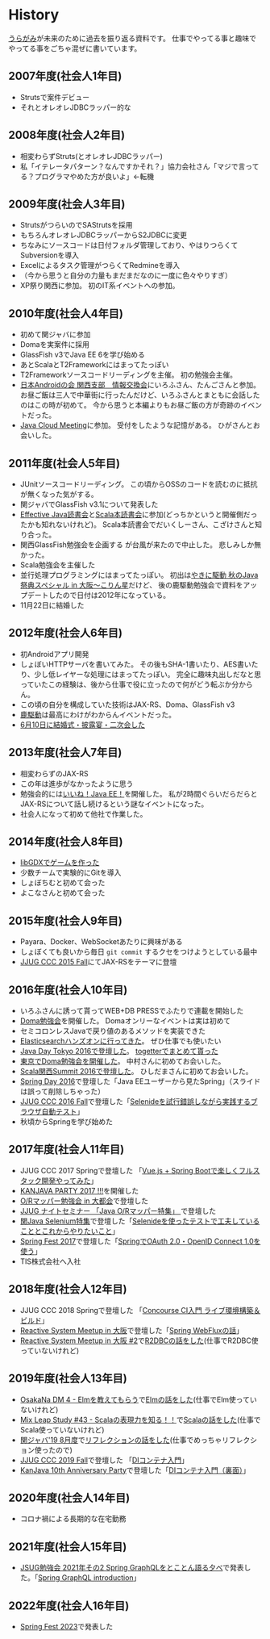 # History

[うらがみ](https://github.com/backpaper0/)が未来のために過去を振り返る資料です。
仕事でやってる事と趣味でやってる事をごちゃ混ぜに書いています。

## 2007年度(社会人1年目)

- Strutsで案件デビュー
- それとオレオレJDBCラッパー的な

## 2008年度(社会人2年目)

- 相変わらずStruts(とオレオレJDBCラッパー)
- 私「イテレータパターン？なんですかそれ？」協力会社さん「マジで言ってる？プログラマやめた方が良いよ」←転機

## 2009年度(社会人3年目)

- StrutsがつらいのでSAStrutsを採用
- もちろんオレオレJDBCラッパーからS2JDBCに変更
- ちなみにソースコードは日付フォルダ管理しており、やはりつらくてSubversionを導入
- Excelによるタスク管理がつらくてRedmineを導入
- （今から思うと自分の力量もまだまだなのに一度に色々やりすぎ）
- XP祭り関西に参加。
  初のIT系イベントへの参加。

## 2010年度(社会人4年目)

- 初めて関ジャバに参加
- Domaを実案件に採用
- GlassFish v3でJava EE 6を学び始める
- あとScalaとT2Frameworkにはまってたっぽい
- T2Frameworkソースコードリーディングを主催。
  初の勉強会主催。
- [日本Androidの会 関西支部　情報交換会](https://atnd.org/events/10103)にいろふさん、たんごさんと参加。
  お昼ご飯は三人で中華街に行ったんだけど、いろふさんとまともに会話したのはこの時が初めて。
  今から思うと本編よりもお昼ご飯の方が奇跡のイベントだった。
- [Java Cloud Meeting](http://event.seasarfoundation.org/jcmk2010/)に参加。
  受付をしたような記憶がある。
  ひがさんとお会いした。

## 2011年度(社会人5年目)

- JUnitソースコードリーディング。
  この頃からOSSのコードを読むのに抵抗が無くなった気がする。
- 関ジャバでGlassFish v3.1について発表した
- [Effective Java読書会](https://atnd.org/events/14722)と[Scala本読書会](https://atnd.org/events/14177)に参加(どっちかというと開催側だったかも知れないけれど)。
  Scala本読書会でだいくしーさん、こざけさんと知り合った。
- 関西GlassFish勉強会を企画する
  が台風が来たので中止した。
  悲しみしか無かった。
- Scala勉強会を主催した
- 並行処理プログラミングにはまってたっぽい。
  初出は[やきに駆動 秋のJava祭典スペシャル in 大阪〜こりん星](https://atnd.org/events/20138)だけど、
  後の鹿駆動勉強会で資料をアップデートしたので日付は2012年になっている。
- 11月22日に結婚した

## 2012年度(社会人6年目)

- 初Androidアプリ開発
- しょぼいHTTPサーバを書いてみた。
  その後もSHA-1書いたり、AES書いたり、少し低レイヤーな処理にはまってたっぽい。
  完全に趣味丸出しだなと思っていたこの経験は、後から仕事で役に立ったので何がどう転ぶか分からん。
- この頃の自分を構成していた技術はJAX-RS、Doma、GlassFish v3
- [鹿駆動](https://atnd.org/events/24587)は最高にわけがわからんイベントだった。
- [6月10日に結婚式・披露宴・二次会した](http://togetter.com/li/318660)

## 2013年度(社会人7年目)

- 相変わらずのJAX-RS
- この年は進歩がなかったように思う
- 勉強会的には[いいね！Java EE！](http://connpass.com/event/2109/)を開催した。
  私が2時間ぐらいだらだらとJAX-RSについて話し続けるという謎なイベントになった。
- 社会人になって初めて他社で作業した。

## 2014年度(社会人8年目)

- [libGDXでゲームを作った](http://backpaper0.github.io/2014/12/24/syobotsum.html)
- 少数チームで実験的にGitを導入
- しょぼちむと初めて会った
- よこなさんと初めて会った

## 2015年度(社会人9年目)

- Payara、Docker、WebSocketあたりに興味がある
- しょぼくても良いから毎日 `git commit` するクセをつけようとしている最中
- [JJUG CCC 2015 Fall](http://www.java-users.jp/?page_id=2064#AB-1)にてJAX-RSをテーマに登壇

## 2016年度(社会人10年目)

- いろふさんに誘って貰ってWEB+DB PRESSでふたりで連載を開始した
- [Doma勉強会](http://kanjava.connpass.com/event/14586/)を開催した。
  Domaオンリーなイベントは実は初めて
- セミコロンレスJavaで戻り値のあるメソッドを実装できた
- [Elasticsearchハンズオンに行ってきた](http://backpaper0.github.io/2016/03/24/elastichandson.html)。
  ぜひ仕事でも使いたい
- [Java Day Tokyo 2016で登壇した](http://www.oracle.co.jp/events/javaday/2016/)。
  [togetterでまとめて貰った](http://togetter.com/li/979241)
- [東京でDoma勉強会を開催した](http://backpaper0.github.io/2016/07/12/doma_tokyo.html)。
  中村さんに初めてお会いした。
- [Scala関西Summit 2016で登壇した](http://backpaper0.github.io/2016/10/09/scala_ks.html)。
  ひしだまさんに初めてお会いした。
- [Spring Day 2016](http://springday2016.springframework.jp/session.html#session2-5)で登壇した「Java EEユーザーから見たSpring」（スライドは誤って削除しちゃった）
- [JJUG CCC 2016 Fall](https://github.com/jjug-ccc/call-for-paper-2016fall/issues/37)で登壇した「[Selenideを試行錯誤しながら実践するブラウザ自動テスト](https://backpaper0.github.io/ghosts/try-selenide/)」
- 秋頃からSpringを学び始めた

## 2017年度(社会人11年目)

- JJUG CCC 2017 Springで登壇した 「[Vue.js + Spring Bootで楽しくフルスタック開発やってみた](http://backpaper0.github.io/ghosts/spring-boot-doma-vue/#1)」
- [KANJAVA PARTY 2017 !!!](https://kanjava.connpass.com/event/56152/)を開催した
- [O/Rマッパー勉強会 in 大都会](https://okajug.doorkeeper.jp/events/59251)で登壇した
- [JJUG ナイトセミナー 「Java O/Rマッパー特集」 ](https://jjug.doorkeeper.jp/events/63161)で登壇した
- [関Java Selenium特集](https://kanjava.connpass.com/event/61819/)で登壇した「[Selenideを使ったテストで工夫していることとこれからやりたいこと](http://backpaper0.github.io/ghosts/selenide-kari/#1)」
- [Spring Fest 2017](http://springfest2017.springframework.jp/)で登壇した「[SpringでOAuth 2.0・OpenID Connect 1.0を使う](https://backpaper0.github.io/spring-fest-2017/#1)」
- TIS株式会社へ入社

## 2018年度(社会人12年目)

- JJUG CCC 2018 Springで登壇した 「[Concourse CI入門 ライブ環境構築＆ビルド](https://backpaper0.github.io/jjug-ccc-2018-spring-concourse/slide/index.html#1)」
- [Reactive System Meetup in 大阪](https://connpass.com/event/98181/)で登壇した「[Spring WebFluxの話](https://backpaper0.github.io/ghosts/reactive/index.html#1)」
- [Reactive System Meetup in 大阪 #2](https://connpass.com/event/115160/)で[R2DBCの話をした](http://backpaper0.github.io/ghosts/r2dbc/#1)(仕事でR2DBC使っていないけれど)

## 2019年度(社会人13年目)

- [OsakaNa DM 4 - Elmを教えてもらう](https://osakanadm.connpass.com/event/128028/)で[Elmの話をした](https://github.com/backpaper0/osakanadm4)(仕事でElm使っていないけれど)
- [Mix Leap Study #43 - Scalaの表現力を知る！！](https://yahoo-osaka.connpass.com/event/130213/)で[Scalaの話をした](https://backpaper0.github.io/ghosts/type-level-addition/)(仕事でScala使っていないけれど)
- [関ジャバ'19 8月度](https://kanjava.connpass.com/event/134135/)で[リフレクションの話をした](https://backpaper0.github.io/ghosts/reflect/)(仕事でめっちゃリフレクション使ったので)
- [JJUG CCC 2019 Fall](https://ccc2019fall.java-users.jp/)で登壇した 「[DIコンテナ入門](https://backpaper0.github.io/ghosts/dicontainer/)」
- [KanJava 10th Anniversary Party](https://kanjava.connpass.com/event/147145/)で登壇した「[DIコンテナ入門（裏面）](https://backpaper0.github.io/ghosts/bytecode-enhance/)」

## 2020年度(社会人14年目)

- コロナ禍による長期的な在宅勤務

## 2021年度(社会人15年目)

- [JSUG勉強会 2021年その2 Spring GraphQLをとことん語る夕べ](https://jsug.doorkeeper.jp/events/124798)で発表した。「[Spring GraphQL introduction](https://backpaper0.github.io/spring-graphql-introduction/)」

## 2022年度(社会人16年目)

- [Spring Fest 2023](https://springfest2023.springframework.jp/)で発表した

